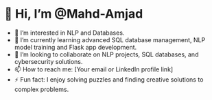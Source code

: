 # 👋 Hi, I’m @Mahd-Amjad

- 👀 I’m interested in NLP and Databases.
- 🌱 I’m currently learning advanced SQL database management, NLP model training and Flask app development.
- 💞️ I’m looking to collaborate on NLP projects, SQL databases, and cybersecurity solutions.
- 📫 How to reach me: [Your email or LinkedIn profile link]
- ⚡ Fun fact: I enjoy solving puzzles and finding creative solutions to complex problems.
